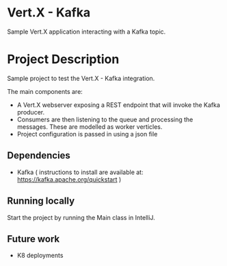 

# Vert.X - Kafka

Sample Vert.X application interacting with a Kafka topic.

# Project Description

Sample project to test the Vert.X - Kafka integration.

The main components are:

 - A Vert.X webserver exposing a REST endpoint that will invoke the
   Kafka producer.
 - Consumers are then listening to the queue and processing the
   messages. These are modelled as worker verticles.
 - Project configuration is passed in using a json file

## Dependencies

 -  Kafka  ( instructions to install are available at: https://kafka.apache.org/quickstart )

## Running locally

Start the project by running the Main class in IntelliJ.

## Future work

 - K8 deployments
